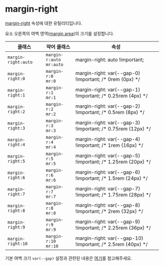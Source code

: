 # margin-right

[margin-right](https://developer.mozilla.org/en-US/docs/Web/CSS/margin-right) 속성에 대한 유틸리티입니다.

요소 오른쪽의 여백 영역([margin area](https://developer.mozilla.org/en-US/docs/Web/CSS/CSS_box_model/Introduction_to_the_CSS_box_model#margin_area))의 크기를 설정합니다.

<table>
  <thead>
    <tr>
      <th scope="col">클래스</th>
      <th scope="col">약어 클래스</th>
      <th scope="col">속성</th>
    </tr>
  </thead>
  <tbody>
  <tr>
  <td><code>margin-right:auto</code></td>
  <td><code>margin-r:auto</code><br><code>mr:auto</code></td>
  <td><span class="code">margin-right: auto !important;</span></td>
</tr>
<tr>
  <td><code>margin-right:0</code></td>
  <td><code>margin-r:0</code><br><code>mr:0</code></td>
  <td><span class="code">margin-right: var(--gap-0) !important;</span> <span class="c:weak">/* 0rem (0px) */</span></td>
</tr>
<tr>
  <td><code>margin-right:1</code></td>
  <td><code>margin-r:1</code><br><code>mr:1</code></td>
  <td><span class="code">margin-right: var(--gap-1) !important;</span> <span class="c:weak">/* 0.25rem (4px) */</span></td>
</tr>
<tr>
  <td><code>margin-right:2</code></td>
  <td><code>margin-r:2</code><br><code>mr:2</code></td>
  <td><span class="code">margin-right: var(--gap-2) !important;</span> <span class="c:weak">/* 0.5rem (8px) */</span></td>
</tr>
<tr>
  <td><code>margin-right:3</code></td>
  <td><code>margin-r:3</code><br><code>mr:3</code></td>
  <td><span class="code">margin-right: var(--gap-3) !important;</span> <span class="c:weak">/* 0.75rem (12px) */</span></td>
</tr>
<tr>
  <td><code>margin-right:4</code></td>
  <td><code>margin-r:4</code><br><code>mr:4</code></td>
  <td><span class="code">margin-right: var(--gap-4) !important;</span> <span class="c:weak">/* 1rem (16px) */</span></td>
</tr>
<tr>
  <td><code>margin-right:5</code></td>
  <td><code>margin-r:5</code><br><code>mr:5</code></td>
  <td><span class="code">margin-right: var(--gap-5) !important;</span> <span class="c:weak">/* 1.25rem (20px) */</span></td>
</tr>
<tr>
  <td><code>margin-right:6</code></td>
  <td><code>margin-r:6</code><br><code>mr:6</code></td>
  <td><span class="code">margin-right: var(--gap-6) !important;</span> <span class="c:weak">/* 1.5rem (24px) */</span></td>
</tr>
<tr>
  <td><code>margin-right:7</code></td>
  <td><code>margin-r:7</code><br><code>mr:7</code></td>
  <td><span class="code">margin-right: var(--gap-7) !important;</span> <span class="c:weak">/* 1.75rem (28px) */</span></td>
</tr>
<tr>
  <td><code>margin-right:8</code></td>
  <td><code>margin-r:8</code><br><code>mr:8</code></td>
  <td><span class="code">margin-right: var(--gap-8) !important;</span> <span class="c:weak">/* 2rem (32px) */</span></td>
</tr>
<tr>
  <td><code>margin-right:9</code></td>
  <td><code>margin-r:9</code><br><code>mr:9</code></td>
  <td><span class="code">margin-right: var(--gap-9) !important;</span> <span class="c:weak">/* 2.25rem (36px) */</span></td>
</tr>
<tr>
  <td><code>margin-right:10</code></td>
  <td><code>margin-r:10</code><br><code>mr:10</code></td>
  <td><span class="code">margin-right: var(--gap-10) !important;</span> <span class="c:weak">/* 2.5rem (40px) */</span></td>
</tr>

  </tbody>

</table>

기본 여백 크기 `var(--gap)` 설정과 관련된 내용은 [여기](../../variables/gap.md)를 참고해주세요.
